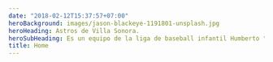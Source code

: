 ```yaml
---
date: "2018-02-12T15:37:57+07:00"
heroBackground: images/jason-blackeye-1191801-unsplash.jpg
heroHeading: Astros de Villa Sonora. 
heroSubHeading: Es un equipo de la liga de baseball infantil Humberto "RASPO" grajeda. 
title: Home
---
```

